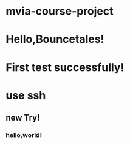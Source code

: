 # mvia-course-project
# Hello,Bouncetales!
# First test successfully!
# use ssh
## new Try!
### hello,world!
